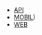 - [API](https://github.com/Snr1s3/TurnoNauta_FastAPI.git)
- [MOBIL](https://github.com/Snr1s3/Turnonauta.git))
- [WEB](https://github.com/EdwindanielTIC/web_TurnoNauta.git)
